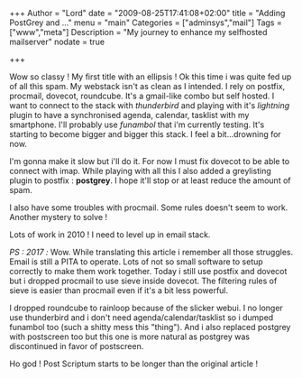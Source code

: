 +++
Author = "Lord"
date = "2009-08-25T17:41:08+02:00"
title = "Adding PostGrey and …"
menu = "main"
Categories = ["adminsys","mail"]
Tags = ["www","meta"]
Description = "My journey to enhance my selfhosted mailserver"
nodate = true

+++

Wow so classy ! My first title with an ellipsis ! Ok this time i was quite fed up of all this spam. My webstack isn't as clean as I intended. I rely on postfix, procmail, dovecot, roundcube. It's a gmail-like combo but self hosted. I want to connect to the stack with *thunderbird* and playing with it's *lightning* plugin to have a synchronised agenda, calendar, tasklist with my smartphone. I'll probably use *funambol* that i'm currently testing. It's starting to become bigger and bigger this stack. I feel a bit…drowning for now.

I'm gonna make it slow but i'll do it. For now I must fix dovecot to be able to connect with imap. While playing with all this I also added a greylisting plugin to postfix : **postgrey**. I hope it'll stop or at least reduce the amount of spam.

I also have some troubles with procmail. Some rules doesn't seem to work. Another mystery to solve !

Lots of work in 2010 ! I need to level up in email stack.

*PS : 2017 :* Wow. While translating this article i remember all those struggles. Email is still a PITA to operate. Lots of not so small software to setup correctly to make them work together. Today i still use postfix and dovecot but i dropped procmail to use sieve inside dovecot. The filtering rules of sieve is easier than procmail even if it's a bit less powerful.

I dropped roundcube to rainloop because of the slicker webui. I no longer use thunderbird and i don't need agenda/calendar/tasklist so i dumped funambol too (such a shitty mess this "thing"). And i also replaced postgrey with postscreen too but this one is more natural as postgrey was discontinued in favor of postscreen.

Ho god ! Post Scriptum starts to be longer than the original article !
